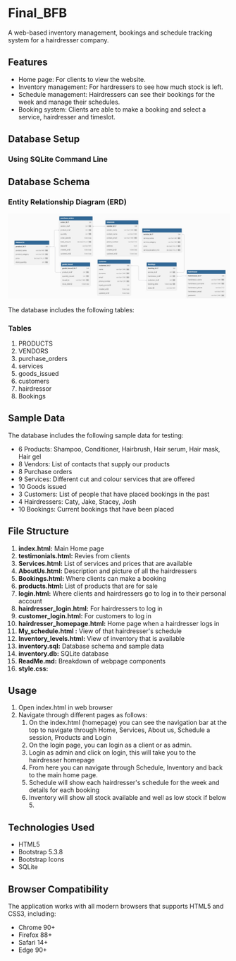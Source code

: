 # Final_BFB
A web-based inventory management, bookings and schedule tracking system for a hairdresser company.
## Features
- Home page: For clients to view the website.  
- Inventory management: For hardressers to see how much stock is left.
- Schedule management: Hairdressers can see their bookings for the week and manage their schedules.
- Booking system: Clients are able to make a booking and select a service, hairdresser and timeslot.

## Database Setup
### Using SQLite Command Line

## Database Schema
### Entity Relationship Diagram (ERD)
![ERD](images/bigERD.jpeg)

The database includes the following tables:
### Tables
1. PRODUCTS
2. VENDORS
3. purchase_orders
4. services
5. goods_issued
6. customers
7. hairdressor
8. Bookings
   
## Sample Data
The database includes the following sample data for testing:

- 6 Products: Shampoo, Conditioner, Hairbrush, Hair serum, Hair mask, Hair gel
- 8 Vendors: List of contacts that supply our products
- 8 Purchase orders
- 9 Services: Different cut and colour services that are offered
- 10 Goods issued
- 3 Customers: List of people that have placed bookings in the past
- 4 Hairdressers: Caty, Jake, Stacey, Josh
- 10 Bookings: Current bookings that have been placed
  

## File Structure
1. **index.html:**            Main Home page
2. **testimonials.html:**       Revies from clients
3. **Services.html:**           List of services and prices that are available
4. **AboutUs.html:**            Description and picture of all the hairdressers
5. **Bookings.html:**           Where clients can make a booking
6. **products.html:**          List of products that are for sale
7. **login.html:**  Where clients and hairdressers go to log in to their personal account
8. **hairdresser_login.html:**   For hairdressers to log in
9. **customer_login.html:**        For customers to log in
10. **hairdresser_homepage.html:**   Home page when a hairdresser logs in
11. **My_schedule.html :**        View of that hairdresser's schedule
12. **Inventory_levels.html:**    View of inventory that is available
13. **inventory.sql:**            Database schema and sample data
14. **inventory.db:**            SQLite database
15. **ReadMe.md:**              Breakdown of webpage components
16. **style.css:**

## Usage
1. Open index.html in web browser
2. Navigate through different pages as follows:
      1. On the index.html (homepage) you can see the navigation bar at the top to navigate through Home, Services, About us, Schedule a session, Products and Login
      2. On the login page, you can login as a client or as admin.
      3. Login as admin and click on login, this will take you to the hairdresser homepage
      4. From here you can navigate through Schedule, Inventory and back to the main home page.
      5. Schedule will show each hairdresser's schedule for the week and details for each booking
      6. Inventory will show all stock available and well as low stock if below 5.


## Technologies Used
- HTML5
- Bootstrap 5.3.8
- Bootstrap Icons
- SQLite

## Browser Compatibility
The application works with all modern browsers that supports HTML5 and CSS3, including: 
- Chrome 90+
- Firefox 88+
- Safari 14+
- Edge 90+
